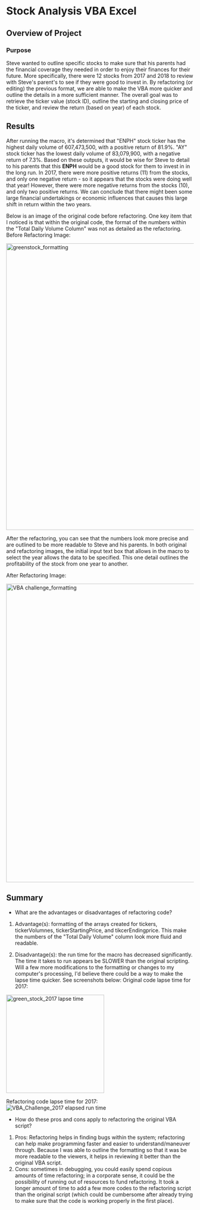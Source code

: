 # Stock Analysis VBA Excel

## Overview of Project

### Purpose
Steve wanted to outline specific stocks to make sure that his parents had the financial coverage they needed in order to enjoy their finances for their future. More specifically, there were 12 stocks from 2017 and 2018 to review with Steve's parent's to see if they were good to invest in. By refactoring (or editing) the previous format, we are able to make the VBA more quicker and outline the details in a more sufficient manner. The overall goal was to retrieve the ticker value (stock ID), outline the starting and closing price of the ticker, and review the return (based on year) of each stock.


## Results
After running the macro, it's determined that "ENPH" stock ticker has the highest daily volume of 607,473,500, with a positive return of 81.9%. "AY" stock ticker has the lowest daily volume of 83,079,900, with a negative return of 7.3%. Based on these outputs, it would be wise for Steve to detail to his parents that this **ENPH** would be a good stock for them to invest in in the long run. In 2017, there were more positive returns (11) from the stocks, and only one negative return - so it appears that the stocks were doing well that year! However, there were more negative returns from the stocks (10), and only two positive returns. We can conclude that there might been some large financial undertakings or economic influences that causes this large shift in return within the two years.

Below is an image of the original code before refactoring. One key item that I noticed is that within the original code, the format of the numbers within the "Total Daily Volume Column" was not as detailed as the refactoring. 
Before Refactoring Image:

<img width="767" alt="greenstock_formatting" src="https://user-images.githubusercontent.com/106715923/174691373-0aa157f9-5593-4a6d-a2ee-f4ed5e21b528.png">


After the refactoring, you can see that the numbers look more precise and are outlined to be more readable to Steve and his parents. In both original and refactoring images, the initial input text box that allows in the macro to select the year allows the data to be specified. This one detail outlines the profitability of the stock from one year to another. 


After Refactoring Image:


<img width="799" alt="VBA challenge_formatting" src="https://user-images.githubusercontent.com/106715923/174691419-41433200-dcf5-4e3f-ac1e-601e4f5d56b4.png">

 
## Summary

- What are the advantages or disadvantages of refactoring code?
 1. Advantage(s): formatting of the arrays created for tickers, tickerVolumnes, tickerStartingPrice, and tikcerEndingprice. This make the numbers of the "Total Daily Volume" column look more fluid and readable. 

 2. Disadvantage(s): the run time for the macro has decreased significantly. The time it takes to run appears be SLOWER than the original scripting. Will a few more modifications to the formatting or changes to my computer's processing, I'd believe there could be a way to make the lapse time quicker. See screenshots below:
Original code lapse time for 2017:
<img width="263" alt="green_stock_2017 lapse time" src="https://user-images.githubusercontent.com/106715923/174691502-26eb51f8-ec18-4860-9cbd-b1db7bb0facf.png">


Refactoring code lapse time for 2017:
![VBA_Challenge_2017 elapsed run time](https://user-images.githubusercontent.com/106715923/174691522-ef0c4559-f5bf-41d5-87dd-6cc93c1ede84.png)


- How do these pros and cons apply to refactoring the original VBA script?
 1. Pros: Refactoring helps in finding bugs within the system; refactoring can help make programming faster and easier to understand/maneuver through. Because I was able to outline the formatting so that it was be more readable to the viewers, it helps in reviewing it better than the original VBA script.
 2. Cons: sometimes in debugging, you could easily spend copious amounts of time refactoring; in a corporate sense, it could be the possibility of running out of resources to fund refactoring. It took a longer amount of time to add a few more codes to the refactoring script than the original script (which could be cumbersome after already trying to make sure that the code is working properly in the first place). 
